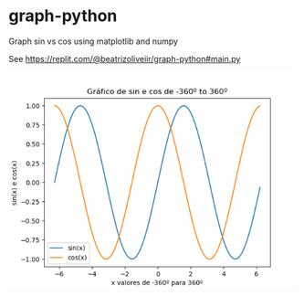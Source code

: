 # graph-python
Graph sin vs cos using matplotlib and numpy

See https://replit.com/@beatrizoliveiir/graph-python#main.py

<img alt="250" src="https://github.com/beatrizoliveiira/graph-python/blob/master/Captura%20de%20tela%20de%202021-04-11%2000-27-14.png" />
